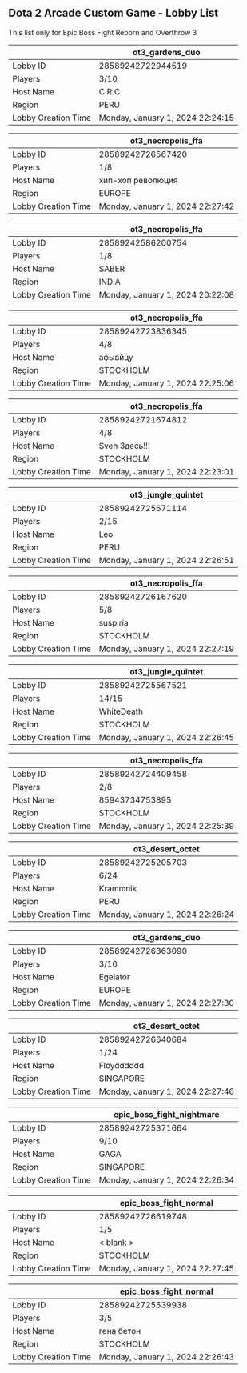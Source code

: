## Dota 2 Arcade Custom Game - Lobby List

This list only for Epic Boss Fight Reborn and Overthrow 3

|  | ot3_gardens_duo |
| ------ | ------ |
| Lobby ID | 28589242722944519 |
| Players | 3/10 |
| Host Name | C.R.C |
| Region | PERU |
| Lobby Creation Time | Monday, January 1, 2024 22:24:15 |


|  | ot3_necropolis_ffa |
| ------ | ------ |
| Lobby ID | 28589242726567420 |
| Players | 1/8 |
| Host Name | хип-хоп революция |
| Region | EUROPE |
| Lobby Creation Time | Monday, January 1, 2024 22:27:42 |


|  | ot3_necropolis_ffa |
| ------ | ------ |
| Lobby ID | 28589242586200754 |
| Players | 1/8 |
| Host Name | SABER |
| Region | INDIA |
| Lobby Creation Time | Monday, January 1, 2024 20:22:08 |


|  | ot3_necropolis_ffa |
| ------ | ------ |
| Lobby ID | 28589242723836345 |
| Players | 4/8 |
| Host Name | афывйцу |
| Region | STOCKHOLM |
| Lobby Creation Time | Monday, January 1, 2024 22:25:06 |


|  | ot3_necropolis_ffa |
| ------ | ------ |
| Lobby ID | 28589242721674812 |
| Players | 4/8 |
| Host Name | Sven Здесь!!! |
| Region | STOCKHOLM |
| Lobby Creation Time | Monday, January 1, 2024 22:23:01 |


|  | ot3_jungle_quintet |
| ------ | ------ |
| Lobby ID | 28589242725671114 |
| Players | 2/15 |
| Host Name | Leo |
| Region | PERU |
| Lobby Creation Time | Monday, January 1, 2024 22:26:51 |


|  | ot3_necropolis_ffa |
| ------ | ------ |
| Lobby ID | 28589242726167620 |
| Players | 5/8 |
| Host Name | suspiria |
| Region | STOCKHOLM |
| Lobby Creation Time | Monday, January 1, 2024 22:27:19 |


|  | ot3_jungle_quintet |
| ------ | ------ |
| Lobby ID | 28589242725567521 |
| Players | 14/15 |
| Host Name | WhiteDeath |
| Region | STOCKHOLM |
| Lobby Creation Time | Monday, January 1, 2024 22:26:45 |


|  | ot3_necropolis_ffa |
| ------ | ------ |
| Lobby ID | 28589242724409458 |
| Players | 2/8 |
| Host Name | 85943734753895 |
| Region | STOCKHOLM |
| Lobby Creation Time | Monday, January 1, 2024 22:25:39 |


|  | ot3_desert_octet |
| ------ | ------ |
| Lobby ID | 28589242725205703 |
| Players | 6/24 |
| Host Name | Krammnik |
| Region | PERU |
| Lobby Creation Time | Monday, January 1, 2024 22:26:24 |


|  | ot3_gardens_duo |
| ------ | ------ |
| Lobby ID | 28589242726363090 |
| Players | 3/10 |
| Host Name | Egelator |
| Region | EUROPE |
| Lobby Creation Time | Monday, January 1, 2024 22:27:30 |


|  | ot3_desert_octet |
| ------ | ------ |
| Lobby ID | 28589242726640684 |
| Players | 1/24 |
| Host Name | Floydddddd |
| Region | SINGAPORE |
| Lobby Creation Time | Monday, January 1, 2024 22:27:46 |


|  | epic_boss_fight_nightmare |
| ------ | ------ |
| Lobby ID | 28589242725371664 |
| Players | 9/10 |
| Host Name | GAGA |
| Region | SINGAPORE |
| Lobby Creation Time | Monday, January 1, 2024 22:26:34 |


|  | epic_boss_fight_normal |
| ------ | ------ |
| Lobby ID | 28589242726619748 |
| Players | 1/5 |
| Host Name | < blank > |
| Region | STOCKHOLM |
| Lobby Creation Time | Monday, January 1, 2024 22:27:45 |


|  | epic_boss_fight_normal |
| ------ | ------ |
| Lobby ID | 28589242725539938 |
| Players | 3/5 |
| Host Name | гена бетон |
| Region | STOCKHOLM |
| Lobby Creation Time | Monday, January 1, 2024 22:26:43 |


